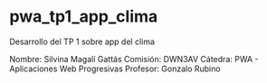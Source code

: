 # pwa_tp1_app_clima
 Desarrollo del TP 1 sobre app del clima

Nombre: Silvina Magalí Gattás
Comisión: DWN3AV
Cátedra: PWA - Aplicaciones Web Progresivas
Profesor: Gonzalo Rubino
